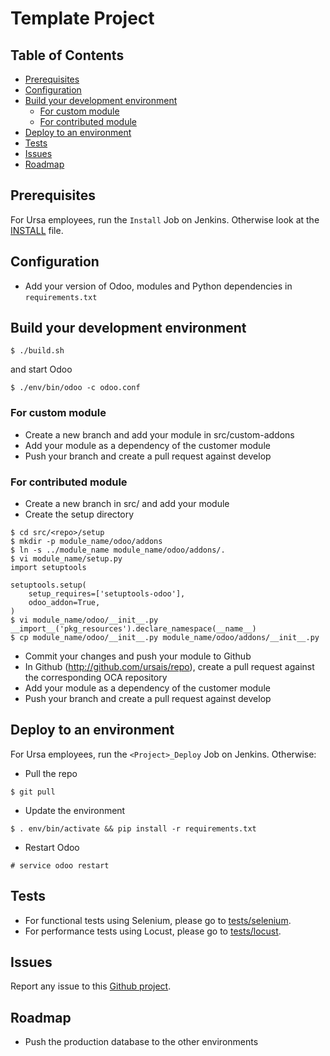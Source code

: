 # Template Project

## Table of Contents
* [Prerequisites](#Prerequisites)
* [Configuration](#Configuration)
* [Build your development environment](#Build-your-development-environment)
	* [For custom module](#For-custom-module)
	* [For contributed module](#For-contributed-module)
* [Deploy to an environment](#Deploy-to-an-environment)
* [Tests](#Tests)
* [Issues](#Issues)
* [Roadmap](#Roadmap)


## Prerequisites

For Ursa employees, run the `Install` Job on Jenkins.
Otherwise look at the [INSTALL](./INSTALL.md) file.

## Configuration

* Add your version of Odoo, modules and Python dependencies in `requirements.txt`

## Build your development environment

`$ ./build.sh`

and start Odoo

`$ ./env/bin/odoo -c odoo.conf`

### For custom module

* Create a new branch and add your module in src/custom-addons
* Add your module as a dependency of the customer module
* Push your branch and create a pull request against develop

### For contributed module

* Create a new branch in src/<repo> and add your module
* Create the setup directory

```
$ cd src/<repo>/setup
$ mkdir -p module_name/odoo/addons
$ ln -s ../module_name module_name/odoo/addons/.
$ vi module_name/setup.py
import setuptools

setuptools.setup(
    setup_requires=['setuptools-odoo'],
    odoo_addon=True,
)
$ vi module_name/odoo/__init__.py
__import__('pkg_resources').declare_namespace(__name__)
$ cp module_name/odoo/__init__.py module_name/odoo/addons/__init__.py
```

* Commit your changes and push your module to Github
* In Github (http://github.com/ursais/repo), create a pull request against the corresponding OCA repository
* Add your module as a dependency of the customer module
* Push your branch and create a pull request against develop

## Deploy to an environment

For Ursa employees, run the `<Project>_Deploy` Job on Jenkins. Otherwise:

* Pull the repo

`$ git pull`

* Update the environment

`$ . env/bin/activate && pip install -r requirements.txt`

* Restart Odoo

`# service odoo restart`

## Tests

* For functional tests using Selenium, please go to [tests/selenium](./tests/selenium).
* For performance tests using Locust, please go to [tests/locust](./tests/locust).

## Issues

Report any issue to this
[Github project](https://github.com/ursais/odoo-template/issues).

## Roadmap

* Push the production database to the other environments
